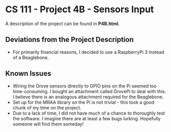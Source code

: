 # CS 111 - Project 4B - Sensors Input

A description of the project can be found in **P4B.html**.

## Deviations from the Project Description

* For primarily financial reasons, I decided to use a RaspberryPi 3 instead of a Beaglebone.

## Known Issues

* Wiring the Grove sensors directly to GPIO pins on the Pi seemed too time-consuming. I bought an attachment called GrovePi to deal with this. I believe there is an analogous attachment required for the Beaglebone.
* Set up for the MRAA library on the Pi is not trivial - this took a good chunk of my time on the project.
* Due to a lack of time, I did not have much of a chance to thoroughly test the software. I imagine there are at least a few bugs lurking. Hopefully someone will find them someday!